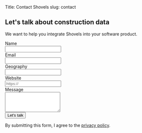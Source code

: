 Title: Contact Shovels
slug: contact

<div class="mx-auto max-w-4xl px-6 py-12 sm:py-16 lg:py-20 lg:px-8">
  <h2 class="text-5xl font-bold tracking-tight text-emerald-800">Let's talk about construction data</h2>
  <p class="mt-2 text-lg leading-8 text-gray-600">We want to help you integrate Shovels into your software product.</p>
  <div class="mt-16 flex flex-col gap-16 sm:gap-y-20 lg:flex-row">
    <form action="https://formspree.io/f/mnqykork" method="POST" class="lg:flex-auto">
      <div class="grid grid-cols-1 gap-x-8 gap-y-6 sm:grid-cols-2">
        <div>
          <label for="name" class="block text-sm font-semibold leading-6 text-emerald-800">Name</label>
          <div class="mt-2.5">
            <input type="text" name="name" id="name" autocomplete="given-name" class="block w-full rounded-md border-0 px-3.5 py-2 text-emerald-800 shadow-sm ring-1 ring-inset ring-gray-300 placeholder:text-gray-400 focus:ring-2 focus:ring-inset focus:ring-gray-600 sm:text-sm sm:leading-6">
          </div>
        </div>
        <div>
          <label for="email-address" class="block text-sm font-semibold leading-6 text-emerald-800">Email</label>
          <div class="mt-2.5">
            <input type="email" name="email-address" id="email-address" autocomplete="email-address" class="block w-full rounded-md border-0 px-3.5 py-2 text-emerald-800 shadow-sm ring-1 ring-inset ring-gray-300 placeholder:text-gray-400 focus:ring-2 focus:ring-inset focus:ring-gray-600 sm:text-sm sm:leading-6">
          </div>
        </div>
        <div>
          <label for="geography" class="block text-sm font-semibold leading-6 text-emerald-800">Geography</label>
          <div class="mt-2.5">
            <input id="geography" name="geography" type="text" class="block w-full rounded-md border-0 px-3.5 py-2 text-emerald-800 shadow-sm ring-1 ring-inset ring-gray-300 placeholder:text-gray-400 focus:ring-2 focus:ring-inset focus:ring-gray-600 sm:text-sm sm:leading-6">
          </div>
        </div>
        <div>
          <label for="website" class="block text-sm font-semibold leading-6 text-emerald-800">Website</label>
          <div class="mt-2.5">
            <input type="url" name="website" id="website" placeholder="https://" class="block w-full rounded-md border-0 px-3.5 py-2 text-emerald-800 shadow-sm ring-1 ring-inset ring-gray-300 placeholder:text-gray-400 focus:ring-2 focus:ring-inset focus:ring-gray-600 sm:text-sm sm:leading-6">
          </div>
        </div>
        <div class="sm:col-span-2">
          <label for="message" class="block text-sm font-semibold leading-6 text-emerald-800">Message</label>
          <div class="mt-2.5">
            <textarea id="message" name="message" rows="4" class="block w-full rounded-md border-0 px-3.5 py-2 text-emerald-800 shadow-sm ring-1 ring-inset ring-gray-300 placeholder:text-gray-400 focus:ring-2 focus:ring-inset focus:ring-gray-600 sm:text-sm sm:leading-6"></textarea>
          </div>
        </div>
      </div>
      <div class="mt-10">
        <button type="submit" class="w-full px-5 py-2 md:px-10 md:py-4 bg-amber-300 rounded justify-center items-center gap-2.5 inline-flex text-emerald-900 md:text-lg font-medium font-['Scandia'] whitespace-nowrap">Let's talk</button>
      </div>
      <p class="mt-4 text-sm leading-6 text-gray-500">By submitting this form, I agree to the <a href="/privacy" class="font-semibold text-gray-600" target="_blank">privacy&nbsp;policy</a>.</p>
    </form>
    <!--
    <div class="lg:mt-6 lg:w-80 lg:flex-none">
      <img class="h-12 w-auto" src="https://tailwindui.com/img/logos/workcation-logo-gray-600.svg" alt="Shovels building permit API">
      <figure class="mt-10">
        <blockquote class="text-lg font-semibold leading-8 text-emerald-800">
          <p>“Lorem ipsum dolor sit amet consectetur adipisicing elit. Nemo expedita voluptas culpa sapiente alias molestiae. Numquam corrupti in laborum sed rerum et corporis.”</p>
        </blockquote>
        <figcaption class="mt-10 flex gap-x-6">
          <img src="https://images.unsplash.com/photo-1550525811-e5869dd03032?ixlib=rb-=eyJhcHBfaWQiOjEyMDd9&auto=format&fit=facearea&facepad=2&w=96&h=96&q=80" alt="" class="h-12 w-12 flex-none rounded-full bg-gray-50">
          <div>
            <div class="text-base font-semibold text-emerald-800">Brenna Goyette</div>
            <div class="text-sm leading-6 text-gray-600">CEO of Workcation</div>
          </div>
        </figcaption>
      </figure>
    </div>
    -->
  </div>
</div>
